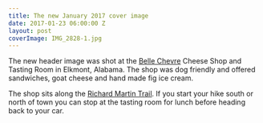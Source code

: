 ```yaml
---
title: The new January 2017 cover image
date: 2017-01-23 06:00:00 Z
layout: post
coverImage: IMG_2828-1.jpg
---
```


The new header image was shot at the [Belle Chevre](http://www.bellechevre.com/) Cheese Shop and Tasting Room in Elkmont, Alabama. The shop was dog friendly and offered sandwiches, goat cheese and hand made fig ice cream.

The shop sits along the [Richard Martin Trail](https://en.wikipedia.org/wiki/Richard_Martin_Trail). If you start your hike south or north of town you can stop at the tasting room for lunch before heading back to your car.
